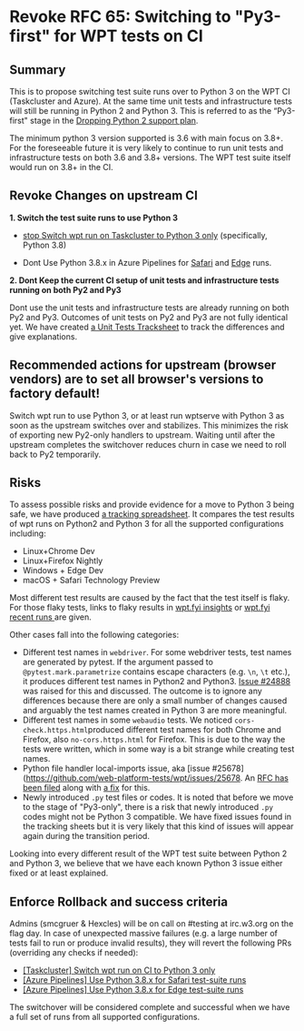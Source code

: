 # Revoke RFC 65: Switching to "Py3-first" for WPT tests on CI

## Summary

This is to propose switching test suite runs over to Python 3 on the WPT CI (Taskcluster and Azure). At the same time unit tests and infrastructure tests will still be running in Python 2 and Python 3. This is referred to as the “Py3-first" stage in the [Dropping Python 2 support plan](https://github.com/web-platform-tests/rfcs/issues/62).

The minimum python 3 version supported is 3.6 with main focus on 3.8+. For the foreseeable future it is very likely to continue to run unit tests and infrastructure tests on both 3.6 and 3.8+ versions. The WPT test suite itself would run on 3.8+ in the CI.

## Revoke Changes on upstream CI

**1. Switch the test suite runs to use Python 3**
* [stop Switch wpt run on Taskcluster to Python 3 only](https://github.com/web-platform-tests/wpt/pull/26252) (specifically, Python 3.8)

* Dont Use Python 3.8.x in Azure Pipelines for [Safari](https://github.com/web-platform-tests/wpt/pull/25044) and [Edge](https://github.com/web-platform-tests/wpt/pull/24952) runs.


**2. Dont Keep the current CI setup of unit tests and infrastructure tests running on both Py2 and Py3**

Dont use the unit tests and infrastructure tests are already running on both Py2 and Py3. Outcomes of unit tests on Py2 and Py3 are not fully identical yet. We have created [a Unit Tests Tracksheet](https://docs.google.com/spreadsheets/d/1__dE5_ABazhDl6ONp76tbkgAimj14gD7QeaUYtfsi_w) to track the differences and give explanations.



## Recommended actions for upstream (browser vendors) are to  set all browser's versions to factory default!

Switch wpt run to use Python 3, or at least run wptserve with Python 3 as soon as the upstream switches over and stabilizes. This minimizes the risk of exporting new Py2-only handlers to upstream. Waiting until after the upstream completes the switchover reduces churn in case we need to roll back to Py2 temporarily.

## Risks

To assess possible risks and provide evidence for  a move to Python 3 being safe, we have produced [a tracking spreadsheet](https://docs.google.com/spreadsheets/d/1cJcSW8PHe3A4m0dtBfjV4nrYLg67LzIznFbZIknDURc/edit#gid=1054524593). It compares the test results of wpt runs on Python2 and Python 3 for all the supported configurations including:
* Linux+Chrome Dev
* Linux+Firefox Nightly
* Windows + Edge Dev
* macOS + Safari Technology Preview

Most different test results are caused by the fact that the test itself is flaky. For those flaky tests, links to flaky results in [wpt.fyi insights](https://wpt.fyi/insights) or [wpt.fyi recent runs ](https://wpt.fyi/runs) are given.

Other cases fall into the following categories:
* Different test names in `webdriver`. For some webdriver tests, test names are generated by pytest. If the argument passed to `@pytest.mark.parametrize` contains escape characters (e.g. `\n`,  `\t` etc.), it produces different test names in Python2 and Python3. [Issue #24888](https://github.com/web-platform-tests/wpt/issues/24888) was raised for this and discussed. The outcome is to ignore any differences because there are only a small number of changes caused and arguably the test names created in Python 3 are more meaningful.
* Different test names in some `webaudio` tests. We noticed  `cors-check.https.html`produced different test names for both Chrome and Firefox, also `no-cors.https.html` for Firefox. This is due to the way the tests were written, which in some way is a bit strange while creating test names.
* Python file handler local-imports issue, aka [issue #25678](https://github.com/web-platform-tests/wpt/issues/25678. An [RFC has been filed](https://github.com/web-platform-tests/rfcs/pull/68) along with [a fix](https://github.com/web-platform-tests/wpt/pull/26328) for this.
* Newly introduced `.py` test files or codes. It is noted that before we move to the stage of "Py3-only", there is a risk that newly introduced `.py` codes might not be Python 3 compatible. We have fixed issues found in the tracking sheets but it is very likely that this kind of issues will appear again during the transition period.

Looking into every different result of the WPT test suite between Python 2 and Python 3, we believe that we have each known Python 3 issue either fixed or at least explained.

## Enforce Rollback and success criteria

Admins (smcgruer & Hexcles) will be on call on #testing at irc.w3.org on the flag day. In case of unexpected massive failures (e.g. a large number of tests fail to run or produce invalid results), they will revert the following PRs (overriding any checks if needed):
* [[Taskcluster] Switch wpt run on CI to Python 3 only](https://github.com/web-platform-tests/wpt/pull/26252)
* [[Azure Pipelines] Use Python 3.8.x for Safari test-suite runs](https://github.com/web-platform-tests/wpt/pull/25044)
* [[Azure Pipelines] Use Python 3.8.x for Edge test-suite runs](https://github.com/web-platform-tests/wpt/pull/24952)

The switchover will be considered complete and successful when we have a full set of runs from all supported configurations.
